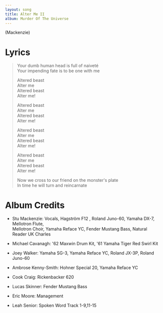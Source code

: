 ```yaml
---
layout: song
title: Alter Me II
album: Murder Of The Universe
---
```


(Mackenzie)

# Lyrics

> Your dumb human head is full of naiveté  
> Your impending fate is to be one with me  
>   
> Altered beast  
> Alter me  
> Altered beast  
> Alter me!  
>  
> Altered beast  
> Alter me  
> Altered beast  
> Alter me!  
>  
> Altered beast  
> Alter me  
> Altered beast  
> Alter me!  
>  
> Altered beast  
> Alter me  
> Altered beast  
> Alter me!  
>  
> Now we cross to our friend on the monster's plate  
> In time he will turn and reincarnate  

# Album Credits

* Stu Mackenzie: Vocals, Hagström F12 , Roland Juno-60, Yamaha DX-7, Mellotron Flute,  
Mellotron Choir, Yamaha Reface YC, Fender Mustang Bass, Natural Reader UK Charles
* Michael Cavanagh: '62 Maxwin Drum Kit, '61 Yamaha Tiger Red Swirl Kit
* Joey Walker: Yamaha SG-3, Yamaha Reface YC, Roland JX-3P, Roland Juno-60
* Ambrose Kenny-Smith: Hohner Special 20, Yamaha Reface YC
* Cook Craig: Rickenbacker 620
* Lucas Skinner: Fender Mustang Bass
* Eric Moore: Management

* Leah Senior: Spoken Word Track 1-9,11-15
